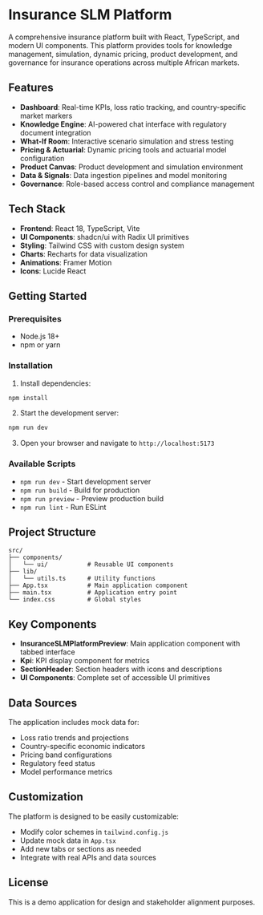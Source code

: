# Insurance SLM Platform

A comprehensive insurance platform built with React, TypeScript, and modern UI components. This platform provides tools for knowledge management, simulation, dynamic pricing, product development, and governance for insurance operations across multiple African markets.

## Features

- **Dashboard**: Real-time KPIs, loss ratio tracking, and country-specific market markers
- **Knowledge Engine**: AI-powered chat interface with regulatory document integration
- **What-If Room**: Interactive scenario simulation and stress testing
- **Pricing & Actuarial**: Dynamic pricing tools and actuarial model configuration
- **Product Canvas**: Product development and simulation environment
- **Data & Signals**: Data ingestion pipelines and model monitoring
- **Governance**: Role-based access control and compliance management

## Tech Stack

- **Frontend**: React 18, TypeScript, Vite
- **UI Components**: shadcn/ui with Radix UI primitives
- **Styling**: Tailwind CSS with custom design system
- **Charts**: Recharts for data visualization
- **Animations**: Framer Motion
- **Icons**: Lucide React

## Getting Started

### Prerequisites

- Node.js 18+ 
- npm or yarn

### Installation

1. Install dependencies:
```bash
npm install
```

2. Start the development server:
```bash
npm run dev
```

3. Open your browser and navigate to `http://localhost:5173`

### Available Scripts

- `npm run dev` - Start development server
- `npm run build` - Build for production
- `npm run preview` - Preview production build
- `npm run lint` - Run ESLint

## Project Structure

```
src/
├── components/
│   └── ui/           # Reusable UI components
├── lib/
│   └── utils.ts      # Utility functions
├── App.tsx           # Main application component
├── main.tsx          # Application entry point
└── index.css         # Global styles
```

## Key Components

- **InsuranceSLMPlatformPreview**: Main application component with tabbed interface
- **Kpi**: KPI display component for metrics
- **SectionHeader**: Section headers with icons and descriptions
- **UI Components**: Complete set of accessible UI primitives

## Data Sources

The application includes mock data for:
- Loss ratio trends and projections
- Country-specific economic indicators
- Pricing band configurations
- Regulatory feed status
- Model performance metrics

## Customization

The platform is designed to be easily customizable:
- Modify color schemes in `tailwind.config.js`
- Update mock data in `App.tsx`
- Add new tabs or sections as needed
- Integrate with real APIs and data sources

## License

This is a demo application for design and stakeholder alignment purposes.
